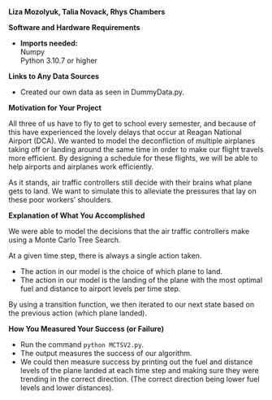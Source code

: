 **Liza Mozolyuk, Talia Novack, Rhys Chambers**

**Software and Hardware Requirements**

- **Imports needed:**  
  Numpy  
  Python 3.10.7 or higher  

**Links to Any Data Sources**

- Created our own data as seen in DummyData.py.  

**Motivation for Your Project**

All three of us have to fly to get to school every semester, and because of this have experienced the lovely delays that occur at Reagan National Airport (DCA). We wanted to model the deconfliction of multiple airplanes taking off or landing around the same time in order to make our flight travels more efficient. By designing a schedule for these flights, we will be able to help airports and airplanes work efficiently.  

As it stands, air traffic controllers still decide with their brains what plane gets to land. We want to simulate this to alleviate the pressures that lay on these poor workers’ shoulders.  

**Explanation of What You Accomplished**

We were able to model the decisions that the air traffic controllers make using a Monte Carlo Tree Search.  

At a given time step, there is always a single action taken.  

- The action in our model is the choice of which plane to land.  
- The action in our model is the landing of the plane with the most optimal fuel and distance to airport levels per time step.  

By using a transition function, we then iterated to our next state based on the previous action (which plane landed).  

**How You Measured Your Success (or Failure)**

- Run the command `python MCTSV2.py`.  
- The output measures the success of our algorithm.  
- We could then measure success by printing out the fuel and distance levels of the plane landed at each time step and making sure they were trending in the correct direction. (The correct direction being lower fuel levels and lower distances).
